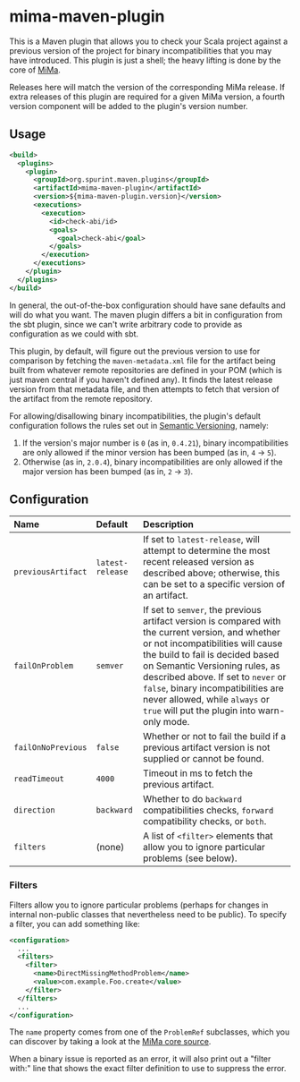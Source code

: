 # mima-maven-plugin

This is a Maven plugin that allows you to check your Scala project
against a previous version of the project for binary incompatibilities
that you may have introduced.  This plugin is just a shell; the heavy
lifting is done by the core of
[MiMa](https://github.com/lightbend/mima).

Releases here will match the version of the corresponding MiMa release.
If extra releases of this plugin are required for a given MiMa version,
a fourth version component will be added to the plugin's version number.

## Usage

```xml
<build>
  <plugins>
    <plugin>
      <groupId>org.spurint.maven.plugins</groupId>
      <artifactId>mima-maven-plugin</artifactId>
      <version>${mima-maven-plugin.version}</version>
      <executions>
        <execution>
          <id>check-abi/id>
          <goals>
            <goal>check-abi</goal>
          </goals>
        </execution>
      </executions>
    </plugin>
  </plugins>
</build>
```

In general, the out-of-the-box configuration should have sane defaults
and will do what you want.  The maven plugin differs a bit in
configuration from the sbt plugin, since we can't write arbitrary code
to provide as configuration as we could with sbt.

This plugin, by default, will figure out the previous version to use for
comparison by fetching the `maven-metadata.xml` file for the artifact
being built from whatever remote repositories are defined in your POM
(which is just maven central if you haven't defined any).  It finds the
latest release version from that metadata file, and then attempts to
fetch that version of the artifact from the remote repository.

For allowing/disallowing binary incompatibilities, the plugin's default
configuration follows the rules set out in [Semantic
Versioning](https://semver.org/), namely:

1. If the version's major number is `0` (as in, `0.4.21`), binary
   incompatibilities are only allowed if the minor version has been
   bumped (as in, `4` -> `5`).
2. Otherwise (as in, `2.0.4`), binary incompatibilities are only allowed
   if the major version has been bumped (as in, `2` -> `3`).

## Configuration

| Name | Default | Description |
|:-----|:--------|:------------|
` previousArtifact` | `latest-release` | If set to `latest-release`, will attempt to determine the most recent released version as described above; otherwise, this can be set to a specific version of an artifact. |
| `failOnProblem` | `semver` | If set to `semver`, the previous artifact version is compared with the current version, and whether or not incompatibilities will cause the build to fail is decided based on Semantic Versioning rules, as described above.  If set to `never` or `false`, binary incompatibilities are never allowed, while `always` or `true` will put the plugin into warn-only mode. |
| `failOnNoPrevious` | `false` | Whether or not to fail the build if a previous artifact version is not supplied or cannot be found. |
| `readTimeout` | `4000` | Timeout in ms to fetch the previous artifact. |
| `direction` | `backward` | Whether to do `backward` compatibilities checks, `forward` compatibility checks, or `both`. |
| `filters` | (none) | A list of `<filter>` elements that allow you to ignore particular problems (see below). |

### Filters

Filters allow you to ignore particular problems (perhaps for changes in
internal non-public classes that nevertheless need to be public).  To
specify a filter, you can add something like:

```xml
<configuration>
  ...
  <filters>
    <filter>
      <name>DirectMissingMethodProblem</name>
      <value>com.example.Foo.create</value>
    </filter>
  </filters>
  ...
</configuration>
```

The `name` property comes from one of the `ProblemRef` subclasses, which
you can discover by taking a look at the [MiMa core
source](https://github.com/lightbend/mima/blob/master/core/src/main/scala/com/typesafe/tools/mima/core/Problems.scala).

When a binary issue is reported as an error, it will also print out a
"filter with:" line that shows the exact filter definition to use to
suppress the error.
